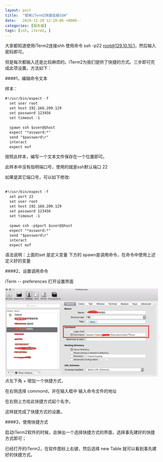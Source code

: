 ```yaml
---
layout: post
title:  "使用iTerm2快捷连接SSH"
date:   2019-12-20 12:20:06 +0800--
categories: [服务器]
tags: [ssh, iterm2, ] 
---
```


大家都知道使用iTerm2连接shh 使用命令 ssh -p22 root@129.10.10.1，然后输入密码即可。

但是每次都输入还是比较麻烦的。iTerm2为我们提供了快捷的方式。三步即可完成此项设置。方法如下：

####1，编辑命令文本

样本：

```
#!/usr/bin/expect -f
  set user root
  set host 192.168.209.129
  set password 123456
  set timeout -1
 
  spawn ssh $user@$host
  expect "*assword:*"
  send "$password\r"
  interact
  expect eof
```

按照此样本，编写一个文本文件保存在一个位置即可。

此样本中没有指明端口号，使用的就是ssh默认端口 22

如果是其它端口号，可以如下修改:

```

#!/usr/bin/expect -f
  set port 22
  set user root
  set host 192.168.209.129
  set password 123456
  set timeout -1
 
  spawn ssh -p$port $user@$host
  expect "*assword:*"
  send "$password\r"
  interact
  expect eof
```

语法说明：上面的set 是定义变量
下方的 spawn是调用命令，在命令中使用上述定义好的变量



####2，设置调用命令

iTerm -- preferences 打开设置界面

![image-20200306181716114](/assets/imgs/image-20200306181716114.png)点左下角 + 增加一个快捷方式，

在右侧选择 commond，并在输入框中 输入命令文件的地址

在右侧上方给此快捷方式起个名字。

这样就完成了快捷方式的设置。



####3，使用快捷方式

启动iTerm2软件的时候，会弹出一个选择快捷方式的界面，选择事先建好的快捷方式即可；

已经打开的iTerm2，在软件图标上右键，然后选择 new Table 就可以看到事先建好的快捷方式。
